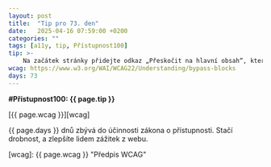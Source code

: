 ```yaml
---
layout: post
title:  "Tip pro 73. den"
date:   2025-04-16 07:59:00 +0200
categories: ""
tags: [a11y, tip, Přístupnost100]
tip: >- 
    Na začátek stránky přidejte odkaz „Přeskočit na hlavní obsah“, který umožní přeskočit opakující se navigaci při ovládání klávesnicí.
wcag: https://www.w3.org/WAI/WCAG22/Understanding/bypass-blocks
days: 73
---
```

**#Přístupnost100: {{ page.tip }}**

[{{ page.wcag }}][wcag]

{{ page.days }} dnů zbývá do účinnosti zákona o přístupnosti. Stačí drobnost, a zlepšíte lidem zážitek z webu.

[wcag]: {{ page.wcag }} "Předpis WCAG"
